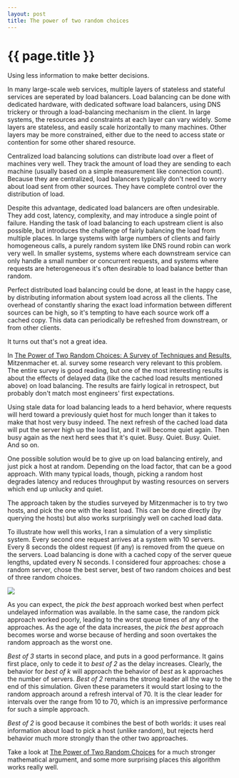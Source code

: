 ```yaml
---
layout: post
title: The power of two random choices
---
```


{{ page.title }}
================

<p class="meta">Using less information to make better decisions.</p>

In many large-scale web services, multiple layers of stateless and stateful services are seperated by load balancers. Load balancing can be done with dedicated hardware, with dedicated software load balancers, using DNS trickery or through a load-balancing mechanism in the client. In large systems, the resources and constraints at each layer can vary widely. Some layers are stateless, and easily scale horizontally to many machines. Other layers may be more constrained, either due to the need to access state or contention for some other shared resource.

Centralized load balancing solutions can distribute load over a fleet of machines very well. They track the amount of load they are sending to each machine (usually based on a simple measurement like connection count). Because they are centralized, load balancers typically don't need to worry about load sent from other sources. They have complete control over the distribution of load.

Despite this advantage, dedicated load balancers are often undesirable. They add cost, latency, complexity, and may introduce a single point of failure. Handing the task of load balancing to each upstream client is also possible, but introduces the challenge of fairly balancing the load from multiple places. In large systems with large numbers of clients and fairly homogeneous calls, a purely random system like DNS round robin can work very well. In smaller systems, systems where each downstream service can only handle a small number or concurrent requests, and systems where requests are heterogeneous it's often desirable to load balance better than random.

Perfect distributed load balancing could be done, at least in the happy case, by distributing information about system load across all the clients. The overhead of constantly sharing the exact load information between different sources can be high, so it's tempting to have each source work off a cached copy. This data can periodically be refreshed from downstream, or from other clients.

It turns out that's not a great idea.

In [The Power of Two Random Choices: A Survey of Techniques and Results](http://www.eecs.harvard.edu/~michaelm/postscripts/handbook2001.pdf), Mitzenmacher et. al. survey some research very relevant to this problem. The entire survey is good reading, but one of the most interesting results is about the effects of delayed data (like the cached load results mentioned above) on load balancing. The results are fairly logical in retrospect, but probably don't match most engineers' first expectations.

Using stale data for load balancing leads to a herd behavior, where requests will herd toward a previously quiet host for much longer than it takes to make that host very busy indeed. The next refresh of the cached load data will put the server high up the load list, and it will become quiet again. Then busy again as the next herd sees that it's quiet. Busy. Quiet. Busy. Quiet. And so on.

One possible solution would be to give up on load balancing entirely, and just pick a host at random. Depending on the load factor, that can be a good approach. With many typical loads, though, picking a random host degrades latency and reduces throughput by wasting resources on servers which end up unlucky and quiet.

The approach taken by the studies surveyed by Mitzenmacher is to try two hosts, and pick the one with the least load. This can be done directly (by querying the hosts) but also works surprisingly well on cached load data.

To illustrate how well this works, I ran a simulation of a very simplistic system. Every second one request arrives at a system with 10 servers. Every 8 seconds the oldest request (if any) is removed from the queue on the servers. Load balancing is done with a cached copy of the server queue lengths, updated every N seconds. I considered four approaches: chose a random server, chose the best server, best of two random choices and best of three random choices.

![](https://s3.amazonaws.com/mbrooker-blog-images/mbrooker_best_of_two_result.png)

As you can expect, the *pick the best* approach worked best when perfect undelayed information was available. In the same case, the random pick approach worked poorly, leading to the worst queue times of any of the approaches. As the age of the data increases, the *pick the best* approach becomes worse and worse because of herding and soon overtakes the random approach as the worst one.

*Best of 3* starts in second place, and puts in a good performance. It gains first place, only to cede it to *best of 2* as the delay increases. Clearly, the behavior for *best of k* will approach the behavior of *best* as k approaches the number of servers. *Best of 2* remains the strong leader all the way to the end of this simulation. Given these parameters it would start losing to the random approach around a refresh interval of 70. It is the clear leader for intervals over the range from 10 to 70, which is an impressive performance for such a simple approach.

*Best of 2* is good because it combines the best of both worlds: it uses real information about load to pick a host (unlike random), but rejects herd behavior much more strongly than the other two approaches.

Take a look at [The Power of Two Random Choices](http://www.eecs.harvard.edu/~michaelm/postscripts/handbook2001.pdf) for a much stronger mathematical argument, and some more surprising places this algorithm works really well.
